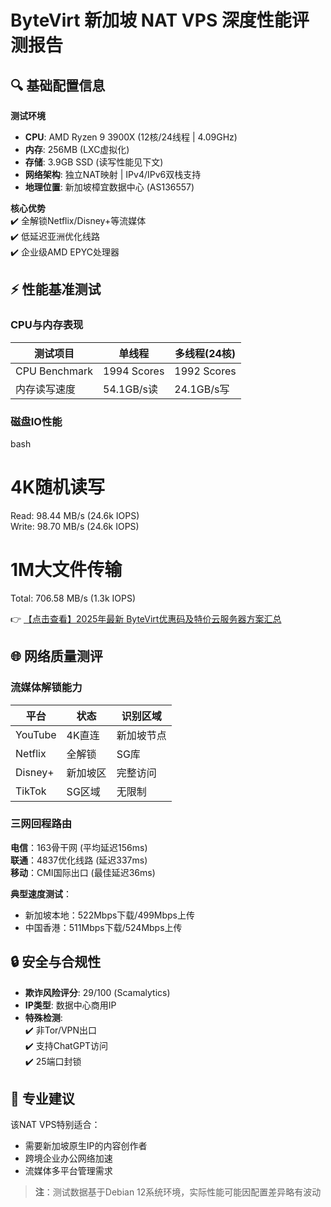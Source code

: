 # ByteVirt 新加坡 NAT VPS 深度性能评测报告

## 🔍 基础配置信息
**测试环境**  
- **CPU**: AMD Ryzen 9 3900X (12核/24线程 | 4.09GHz)  
- **内存**: 256MB (LXC虚拟化)  
- **存储**: 3.9GB SSD (读写性能见下文)  
- **网络架构**: 独立NAT映射 | IPv4/IPv6双栈支持  
- **地理位置**: 新加坡樟宜数据中心 (AS136557)  

**核心优势**  
✔️ 全解锁Netflix/Disney+等流媒体  
✔️ 低延迟亚洲优化线路  
✔️ 企业级AMD EPYC处理器  

## ⚡ 性能基准测试
### CPU与内存表现
| 测试项目          | 单线程       | 多线程(24核) |
|-------------------|-------------|-------------|
| CPU Benchmark     | 1994 Scores | 1992 Scores |
| 内存读写速度      | 54.1GB/s读  | 24.1GB/s写  |

### 磁盘IO性能
bash
# 4K随机读写
Read: 98.44 MB/s (24.6k IOPS)  
Write: 98.70 MB/s (24.6k IOPS)

# 1M大文件传输
Total: 706.58 MB/s (1.3k IOPS)

👉 [【点击查看】2025年最新 ByteVirt优惠码及特价云服务器方案汇总](https://bit.ly/bytevirt)

## 🌐 网络质量测评
### 流媒体解锁能力
| 平台       | 状态       | 识别区域   |
|------------|-----------|-----------|
| YouTube    | 4K直连    | 新加坡节点 |
| Netflix    | 全解锁    | SG库      |
| Disney+    | 新加坡区  | 完整访问   |
| TikTok     | SG区域    | 无限制    |

### 三网回程路由
**电信**：163骨干网 (平均延迟156ms)  
**联通**：4837优化线路 (延迟337ms)  
**移动**：CMI国际出口 (最佳延迟36ms)  

**典型速度测试**：  
- 新加坡本地：522Mbps下载/499Mbps上传  
- 中国香港：511Mbps下载/524Mbps上传  

## 🔒 安全与合规性
- **欺诈风险评分**: 29/100 (Scamalytics)  
- **IP类型**: 数据中心商用IP  
- **特殊检测**:  
  ✔️ 非Tor/VPN出口  
  ✔️ 支持ChatGPT访问  
  ✔️ 25端口封锁  

## 📌 专业建议
该NAT VPS特别适合：  
- 需要新加坡原生IP的内容创作者  
- 跨境企业办公网络加速  
- 流媒体多平台管理需求  

> **注**：测试数据基于Debian 12系统环境，实际性能可能因配置差异略有波动